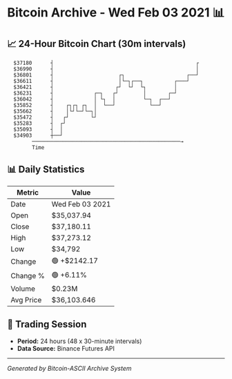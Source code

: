 # Bitcoin Archive - Wed Feb 03 2021 📊

## 📈 24-Hour Bitcoin Chart (30m intervals)

```
  $37180      ┤                                              ┌ 
  $36990      ┤                                              │ 
  $36801      ┤                     ┌┐                    ┌──┘ 
  $36611      ┤                     │└─┐┌──┐          ┌───┘    
  $36421      ┤                    ┌┘  └┘  └┐         │        
  $36231      ┤             ┌─┐   ┌┘        │       ┌─┘        
  $36042      ┤             │ └┐  │         └─┐  ┌──┘          
  $35852      ┤    ┌┐┌┐ ┌┐  │  └──┘           └──┘             
  $35662      ┤    │└┘└─┘└─┐│                                  
  $35472      ┤   ┌┘       └┘                                  
  $35283      ┤  ┌┘                                            
  $35093      ┤  │                                             
  $34903      ┼──┘                                             
        ────────────────────────────────────────────────→
        Time
```

## 📊 Daily Statistics

| Metric | Value |
|--------|-------|
| Date | Wed Feb 03 2021 |
| Open | $35,037.94 |
| Close | $37,180.11 |
| High | $37,273.12 |
| Low | $34,792 |
| Change | 🟢 +$2142.17 |
| Change % | 🟢 +6.11% |
| Volume | $0.23M |
| Avg Price | $36,103.646 |

## 📅 Trading Session

- **Period:** 24 hours (48 x 30-minute intervals)
- **Data Source:** Binance Futures API

---
*Generated by Bitcoin-ASCII Archive System*

